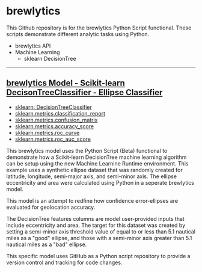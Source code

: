 # brewlytics

This Github repository is for the brewlytics Python Script functional. These scripts demonstrate different analytic tasks using Python.

* brewlytics API
* Machine Learning
  * sklearn DecisionTree

<hr>

## [brewlytics Model - Scikit-learn DecisonTreeClassifier - Ellipse Classifier](https://demo.brewlytics.com/app/#/build/4e6c1944-328a-47dc-b1cd-119b5101f61d)

* [sklearn: DecisionTreeClassifier](https://scikit-learn.org/stable/modules/generated/sklearn.tree.DecisionTreeClassifier.html#sklearn.tree.DecisionTreeClassifier)
* [sklearn.metrics.classification_report](https://scikit-learn.org/stable/modules/generated/sklearn.metrics.classification_report.html?highlight=classification%20report#sklearn.metrics.classification_report)
* [sklearn.metrics.confusion_matrix](https://scikit-learn.org/stable/modules/generated/sklearn.metrics.confusion_matrix.html?highlight=confusion_matrix#sklearn.metrics.confusion_matrix)
* [sklearn.metrics.accuracy_score](https://scikit-learn.org/stable/modules/generated/sklearn.metrics.accuracy_score.html?highlight=accuracy_score#sklearn.metrics.accuracy_score)
* [sklearn.metrics.roc_curve](https://scikit-learn.org/stable/modules/generated/sklearn.metrics.roc_curve.html?highlight=roc_curve#sklearn.metrics.roc_curve)
* [sklearn.metrics.roc_auc_score](https://scikit-learn.org/stable/modules/generated/sklearn.metrics.roc_auc_score.html?highlight=roc_auc_score#sklearn.metrics.roc_auc_score)

This brewlytics model uses the Python Script (Beta) functional to demonstrate how a Scikit-learn DecisionTree machine learning algorithm can be setup using the new Machine Learnine Runtime environment. This example uses a synthetic ellipse dataset that was randomly created for latitude, longitude, semi-major axis, and semi-minor axis. The ellipse eccentricity and area were calculated using Python in a seperate brewlytics model. 

This model is an attempt to redfine how confidence error-ellipses are evaluated for geolocation accuracy.

The DecisionTree features columns are model user-provided inputs that include eccentricity and area. The target for this dataset was created by setting a semi-minor axis threshold value of equal to or less than 5.1 nautical miles as a "good" ellipse, and those with a semi-minor axis greater than 5.1 nautical miles as a "bad" ellipse. 

This specific model uses GitHub as a Python script repository to provide a version control and tracking for code changes.

